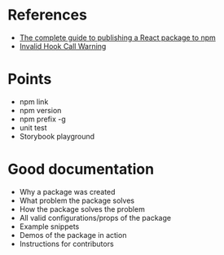 # References

-   [The complete guide to publishing a React package to npm](https://blog.logrocket.com/the-complete-guide-to-publishing-a-react-package-to-npm/)
-   [Invalid Hook Call Warning](https://reactjs.org/warnings/invalid-hook-call-warning.html)

# Points

-   npm link
-   npm version
-   npm prefix -g
-   unit test
-   Storybook playground

# Good documentation

-   Why a package was created
-   What problem the package solves
-   How the package solves the problem
-   All valid configurations/props of the package
-   Example snippets
-   Demos of the package in action
-   Instructions for contributors
